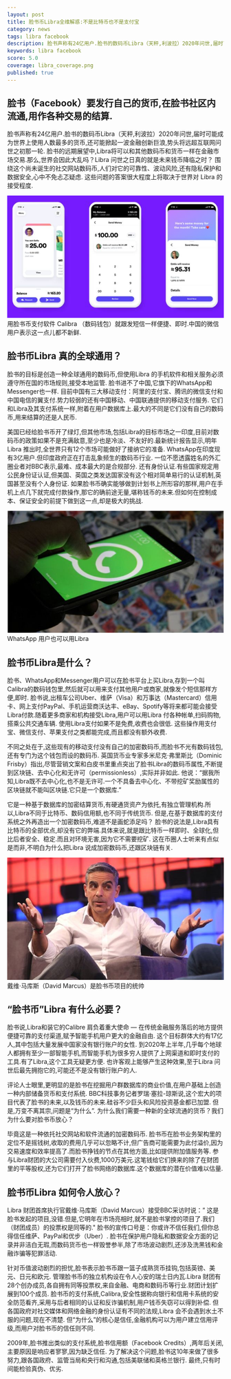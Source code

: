 ```yaml
---
layout: post
title: 脸书币Libra全维解惑:不是比特币也不是支付宝
category: news
tags: libra facebook
description: 脸书声称有24亿用户.脸书的数码币Libra（天秤,利波拉）2020年问世,届时可能成为世界上使用人数最多的货币,还可能掀起一波金融创新巨浪,势头将远超互联网问世之初那一轮
keywords: libra facebook
score: 5.0
coverage: libra_coverage.png
published: true
---
```


## 脸书（Facebook）要发行自己的货币,在脸书社区内流通,用作各种交易的结算.

脸书声称有24亿用户.脸书的数码币Libra（天秤,利波拉）2020年问世,届时可能成为世界上使用人数最多的货币,还可能掀起一波金融创新巨浪,势头将远超互联网问世之初那一轮.
脸书的远期展望中,Libra将可以和其他数码币和货币一样在金融市场交易.那么,世界会因此大乱吗？Libra 问世之日真的就是未来钱币降临之时？
围绕这个尚未诞生的社交网站数码币,人们对它的可靠性、波动风险,还有隐私保护和数据安全,心中不免忐忑疑虑.
这些问题的答案很大程度上将取决于世界对 Libra 的接受程度.

![](/assets/image/libra_bbc01.png)
用脸书币支付软件 Calibra （数码钱包）就跟发短信一样便捷、即时.中国的微信用户表示这一点儿都不新鲜.
## 脸书币Libra 真的全球通用？
脸书的目标是创造一种全球通用的数码币,但使用Libra 的手机软件和相关服务必须遵守所在国的市场规则,接受本地监管.
脸书进不了中国,它旗下的WhatsApp和Messenger也一样.
目前中国有三大移动支付：阿里的支付宝、腾讯的微信支付和中国电信的翼支付.势力较弱的还有中国移动、中国联通提供的移动支付服务.
它们和Libra及其支付系统一样,附着在用户数据库上.最大的不同是它们没有自己的数码币,用来结算的还是人民币.

美国已经给脸书币开了绿灯,但其他市场,包括Libra的目标市场之一印度,目前对数码币的政策如果不是充满敌意,至少也是冷淡、不友好的.最新统计报告显示,明年Libra 推出时,全世界只有12个市场可能做好了接纳它的准备.
WhatsApp在印度现有3亿用户.但印度政府正在打击乱象频生的数码币行业.
一位不愿透露姓名的外汇圈业者对BBC表示,最难、成本最大的是合规部分.
还有身份认证.有些国家规定用公民身份证认证,但美国、英国之类发达国家没有这个相对简单易行的认证机制,英国甚至没有个人身份证.
如果脸书币确实能够做到计划书上所形容的那样,用户在手机上点几下就完成付款操作,那它的确前途无量,堪称钱币的未来.但如何在控制成本、保证安全的前提下做到这一点,却是极大的挑战.

![](/assets/image/libra_bbc02.jpg)
WhatsApp 用户也可以用Libra
## 脸书币Libra是什么？

脸书、WhatsApp和Messenger用户可以在脸书平台上买Libra,存到一个叫Calibra的数码钱包里,然后就可以用来支付其他用户或商家,就像发个短信那样方便,即时.
脸书说,出租车公司Uber、维萨（Visa）和万事达（Mastercard）信用卡、网上支付PayPal、手机运营商沃达丰、eBay、Spotify等将来都可能会接受Libra付款.随着更多商家和机构接受Libra,用户可以用Libra 付各种帐单,扫码购物,搭乘公共交通车辆.
使用Libra支付如果不是免费,收费也会很低.
这些操作用支付宝、微信支付、苹果支付之类都能完成,而且都没有额外收费.

不同之处在于,这些现有的移动支付没有自己的加密数码币,而脸书不光有数码钱包,还有专门为这个钱包而设的数码币.
英国货币业专家多米尼克·弗里斯比（Dominic Frisby）指出,尽管营销文案和白皮书里重点突出了脸书Libra的数码币属性,不断提到区块链、去中心化和无许可（permissionless）,实际并非如此.
他说：“据我所知,Libra既不去中心化,也不是无许可.一个不具备去中心化、不带挖矿奖励属性的区块链就不能叫区块链.它只是一个数据库.”

它是一种基于数据库的加密结算货币,有硬通货资产为依托,有独立管理机构.所以,Libra不同于比特币、数码信用额,也不同于传统货币.
但是,在基于数据库的支付系统之外再造出一个加密数码币,难道不是画蛇添足吗？
脸书的说法是,Libra具有比特币的全部优点,却没有它的弊端.具体来说,就是跟比特币一样即时、全球化,但比后者安全、稳定.而且对环境无害,因为它不需要挖矿.
这在币圈人士听来有点似是而非,不明白为什么把Libra 说成加密数码币,还跟区块链有关.

![](/assets/image/libra_bbc03.jpg)
戴维·马库斯（David Marcus）是脸书币项目的统帅

## “脸书币”Libra 有什么必要？

脸书说,Libra和装它的Calibre 肩负着重大使命 — 在传统金融服务落后的地方提供便捷可靠的支付渠道,赋予智能手机用户更大的金融自由.
这个目标群体大约有17亿人,其中包括大量发展中国家没有银行账户的女性.
到2020年上半年,几乎每个地球人都拥有至少一部智能手机,而智能手机为很多穷人提供了上网渠道和即时支付的工具.有了Libra,这个工具无疑更方便.
也许客观上能够产生这种效果,至于Libra 问世后最先拥抱它的,可能还不是没有银行账户的人.

评论人士眼里,更明显的是脸书在挖掘用户群数据库的商业价值,在用户基础上创造一种内部储备货币和支付系统.
BBC科技事务记者罗瑞·塞拉-琼斯说,这个宏大的项目代表了脸书的未来,以及钱币的未来.硅谷不少巨头和风险投资基金都已加盟.
但是,万变不离其宗,问题是“为什么”. 为什么我们需要一种新的全球流通的货币？我们为什么要对脸书币放心？

毕竟这是一种依托社交网站和软件流通的加密数码币.
脸书币在脸书业务架构里的定位不是摇钱树,收取的费用几乎可以忽略不计,但广告商可能需要为此付溢价,因为交易速度和效率提高了.而脸书挣钱的节点在其他方面,比如提供附加值服务等.
参与Libra财团的大公司需要付入伙费,1000万美元.这笔钱给它们换来的除了在财团里的平等股权,还为它们打开了脸书网络的数据库.这个数据库的潜在价值难以估量.

## 脸书币Libra 如何令人放心？
Libra 财团首席执行官戴维·马库斯（David Marcus）接受BBC采访时说：” 这是脸书发起的项目,没错.但是,它明年在市场亮相时,就不是脸书掌控的项目了.我们（财团成员）的投票权是同等的."
脸书的宣传口号是：你或许不信任我们,但你总得信任维萨、PayPal和优步（Uber）.
脸书在保护用户隐私和数据安全方面的记录并非洁白无瑕,而数码货币也一样毁誉参半,除了市场波动剧烈,还涉及洗黑钱和金融诈骗等犯罪活动.

针对币值波动剧烈的担忧,脸书表示脸书币跟一篮子成熟货币挂钩,包括英镑、美元、日元和欧元.
管理脸书币的独立机构设在令人心安的瑞士日内瓦.Libra 财团有28个创办成员,各自拥有同等投票权,来自金融、电商和数码币等行业.财团计划扩展到100个成员.
脸书币的支付系统,Calibra,安全性据称向银行和信用卡系统的安全防范看齐,采用与后者相同的认证和反诈骗机制,用户钱币失窃可以得到补偿.
但各国政府对社交媒体和网络金融的身份认证有不同的法规,Libra 会不会遇到水土不服的问题,现在不清楚.
但“为什么”的核心是信任,金融机构可以为用户建立信用评级,而用户对脸书币的信任则不同.

2009年,脸书推出类似的支付系统,脸书信用额（Facebook Credits）,两年后关闭,主要原因是响应者寥寥,因为缺乏信任.
为了解决这个问题,脸书这10年来做了很多努力,跟各国政府、监管当局和央行和沟通,包括美联储和英格兰银行.
最终,只有时间能检验真伪、优劣.